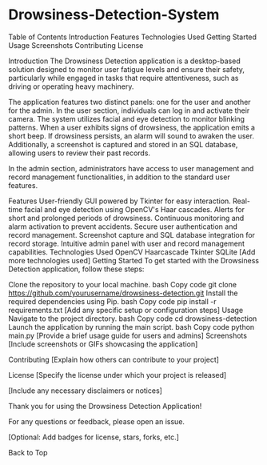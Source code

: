 # Drowsiness-Detection-System

Table of Contents
Introduction
Features
Technologies Used
Getting Started
Usage
Screenshots
Contributing
License

Introduction
The Drowsiness Detection application is a desktop-based solution designed to monitor user fatigue levels and ensure their safety, particularly while engaged in tasks that require attentiveness, such as driving or operating heavy machinery.

The application features two distinct panels: one for the user and another for the admin. In the user section, individuals can log in and activate their camera. The system utilizes facial and eye detection to monitor blinking patterns. When a user exhibits signs of drowsiness, the application emits a short beep. If drowsiness persists, an alarm will sound to awaken the user. Additionally, a screenshot is captured and stored in an SQL database, allowing users to review their past records.

In the admin section, administrators have access to user management and record management functionalities, in addition to the standard user features.

Features
User-friendly GUI powered by Tkinter for easy interaction.
Real-time facial and eye detection using OpenCV's Haar cascades.
Alerts for short and prolonged periods of drowsiness.
Continuous monitoring and alarm activation to prevent accidents.
Secure user authentication and record management.
Screenshot capture and SQL database integration for record storage.
Intuitive admin panel with user and record management capabilities.
Technologies Used
OpenCV
Haarcascade
Tkinter
SQLite
[Add more technologies used]
Getting Started
To get started with the Drowsiness Detection application, follow these steps:

Clone the repository to your local machine.
bash
Copy code
git clone https://github.com/yourusername/drowsiness-detection.git
Install the required dependencies using Pip.
bash
Copy code
pip install -r requirements.txt
[Add any specific setup or configuration steps]
Usage
Navigate to the project directory.
bash
Copy code
cd drowsiness-detection
Launch the application by running the main script.
bash
Copy code
python main.py
[Provide a brief usage guide for users and admins]
Screenshots
[Include screenshots or GIFs showcasing the application]

Contributing
[Explain how others can contribute to your project]

License
[Specify the license under which your project is released]

[Include any necessary disclaimers or notices]

Thank you for using the Drowsiness Detection Application!

For any questions or feedback, please open an issue.

[Optional: Add badges for license, stars, forks, etc.]

Back to Top
